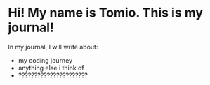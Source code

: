 # Hi! My name is Tomio. This is my journal!

In my journal, I will write about:

- my coding journey
- anything else i think of
- ??????????????????????
